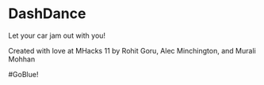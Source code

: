 # DashDance
Let your car jam out with you!

Created with love at MHacks 11 by Rohit Goru, Alec Minchington, and Murali Mohhan

\#GoBlue!


